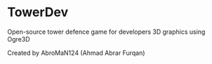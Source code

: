 # TowerDev
Open-source tower defence game for developers
3D graphics using Ogre3D

Created by AbroMaN124
(Ahmad Abrar Furqan)
